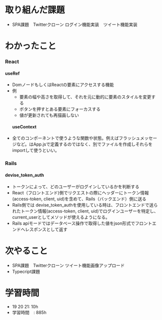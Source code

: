 # 取り組んだ課題
- SPA課題　Twitterクローン ログイン機能実装　ツイート機能実装
# わかったこと
### React
#### useRef
- DomノードもしくはReactの要素にアクセスする機能
- 例
   - 要素の幅や高さを取得して、それを元に動的に要素のスタイルを変更する
   - ボタンを押すとある要素にフォーカスする
   - 値が更新されても再描画しない
    #### useContext
- 全てのコンポーネントで使うような関数や状態。例えばフラッシュメッセージなど。はApp.jsで定義するのではなく、別でファイルを作成しそれらをimportして使うといい。
### Rails
 #### devise_token_auth
 - トークンによって、どのユーザーがログインしているかを判断する
 - React（フロントエンド)側でリクエストの際にヘッダーにトークン情報(access-token, client, uid)を含めて、Rails（バックエンド）側に送る
 - Rails側では devise_token_authを使用している時は、フロントエンドで送られたトークン情報(access-token, client, uid)でログインユーザーを特定し、current_userとしてメソッドが使えるようになる。
 - Rails apiモードではデータベース操作で取得した値をjson形式でフロントエンドへレスポンスとして返す
# 次やること
- SPA課題　Twitterクローン ツイート機能画像アップロード
- Typecript課題
# 学習時間
- 19 20 21: 10h
- 学習時間　: 885h

